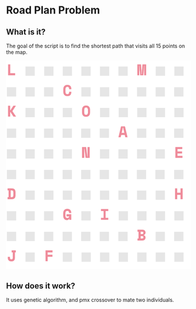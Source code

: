 # Road Plan Problem

## What is it?

The goal of the script is to find the shortest path that visits all 15 points on the map.

![map](map.png)

## How does it work?

It uses genetic algorithm, and pmx crossover to mate two individuals.
